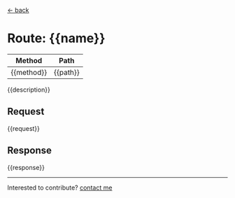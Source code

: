 [← back](./)

# Route: {{name}}

| Method | Path |
|---|---| 
| {{method}} | {{path}} |

{{description}}


## Request

{{request}}


## Response

{{response}}


---
Interested to contribute? [contact me](mailto:dustin@commit.international)
